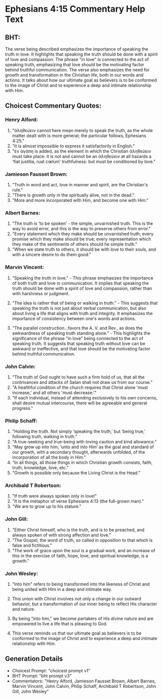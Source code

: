 # Ephesians 4:15 Commentary Help Text

## BHT:
The verse being described emphasizes the importance of speaking the truth in love. It highlights that speaking the truth should be done with a spirit of love and compassion. The phrase "in love" is connected to the act of speaking truth, emphasizing that love should be the motivating factor behind truthful communication. The verse also emphasizes the need for growth and transformation in the Christian life, both in our words and actions. It talks about how our ultimate goal as believers is to be conformed to the image of Christ and to experience a deep and intimate relationship with Him.

## Choicest Commentary Quotes:
### Henry Alford:
1) "ἀληθεύειν cannot here mean merely to speak the truth, as the whole matter dealt with is more general; the particular follows, Ephesians 4:25."
2) "It is almost impossible to express it satisfactorily in English."
3) "ἐν ἀγάπη is added, as the element in which the Christian ἀληθεύειν must take place: it is not and cannot be an ἀληθεύειν at all hazards a ‘fiat justitia, ruat cœlum’ truthfulness: but must be conditioned by love."

### Jamieson Fausset Brown:
1. "Truth in word and act, love in manner and spirit, are the Christian's rule."
2. "There is growth only in the spiritually alive, not in the dead."
3. "More and more incorporated with Him, and become one with Him."

### Albert Barnes:
1. "The truth is 'to be spoken' - the simple, unvarnished truth. This is the way to avoid error, and this is the way to preserve others from error."
2. "Every statement which they make should be unvarnished truth; every promise which they make should be true; every representation which they make of the sentiments of others should he simple truth."
3. "When we state truth to others, it should be with love to their souls, and with a sincere desire to do them good."

### Marvin Vincent:
1. "Speaking the truth in love." - This phrase emphasizes the importance of both truth and love in communication. It implies that speaking the truth should be done with a spirit of love and compassion, rather than with harshness or judgment.

2. "The idea is rather that of being or walking in truth." - This suggests that speaking the truth is not just about verbal communication, but also about living a life that aligns with truth and integrity. It emphasizes the importance of consistency between one's words and actions.

3. "The parallel construction...favors the A. V. and Rev., as does the awkwardness of speaking truth standing alone." - This highlights the significance of the phrase "in love" being connected to the act of speaking truth. It suggests that speaking truth without love can be awkward or ineffective, and that love should be the motivating factor behind truthful communication.

### John Calvin:
1. "The truth of God ought to have such a firm hold of us, that all the contrivances and attacks of Satan shall not draw us from our course."
2. "A healthful condition of the church requires that Christ alone 'must increase,' and all others 'must decrease.'"
3. "If each individual, instead of attending exclusively to his own concerns, shall desire mutual intercourse, there will be agreeable and general progress."

### Philip Schaff:
1. "Holding the truth. Not simply ‘speaking the truth,’ but ‘being true,’ following truth, walking in truth."
2. "A true-seeking and true-being with loving caution and kind allowance."
3. "May grow up into him; ‘unto and into Him’ as the goal and standard of our growth, with a secondary thought, afterwards unfolded, of the incorporation of all the body in Him."
4. "In all things, all those things in which Christian growth consists, faith, truth, knowledge, love, etc."
5. "Growth is possible only because the Living Christ is the Head."

### Archibald T Robertson:
1. "If truth were always spoken only in love!"
2. "It is the metaphor of verse Ephesians 4:13 (the full-grown man)."
3. "We are to grow up to his stature."

### John Gill:
1. "Either Christ himself, who is the truth, and is to be preached, and always spoken of with strong affection and love."
2. "The Gospel, the word of truth, so called in opposition to that which is false and fictitious."
3. "The work of grace upon the soul is a gradual work, and an increase of this in the exercise of faith, hope, love, and spiritual knowledge, is a growth."

### John Wesley:
1. "Into him" refers to being transformed into the likeness of Christ and being united with Him in a deep and intimate way.

2. This union with Christ involves not only a change in our outward behavior, but a transformation of our inner being to reflect His character and nature.

3. By being "into him," we become partakers of His divine nature and are empowered to live a life that is pleasing to God.

4. This verse reminds us that our ultimate goal as believers is to be conformed to the image of Christ and to experience a deep and intimate relationship with Him.


## Generation Details
- Choicest Prompt: "choicest prompt v1"
- BHT Prompt: "bht prompt v3"
- Commentators: "Henry Alford, Jamieson Fausset Brown, Albert Barnes, Marvin Vincent, John Calvin, Philip Schaff, Archibald T Robertson, John Gill, John Wesley"
